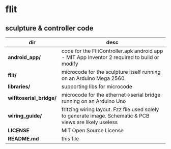 # flit
sculpture &amp; controller code
--
dir | desc
--- | ---
**android_app/** | code for the FlitController.apk android app - MIT App Inventor 2 required to build or modify
**flit/** | microcode for the sculpture itself running on an Arduino Mega 2560
**libraries/** | supporting libs for microcode
**wifitoserial_bridge/** | microcode for the ethernet->serial bridge running on an Arduino Uno
**wiring_guide/** | fritzing wiring layout. Fzz file used solely to generate image. Schematic & PCB views are likely useless
**LICENSE** | MIT Open Source License
**README.md** | this file
